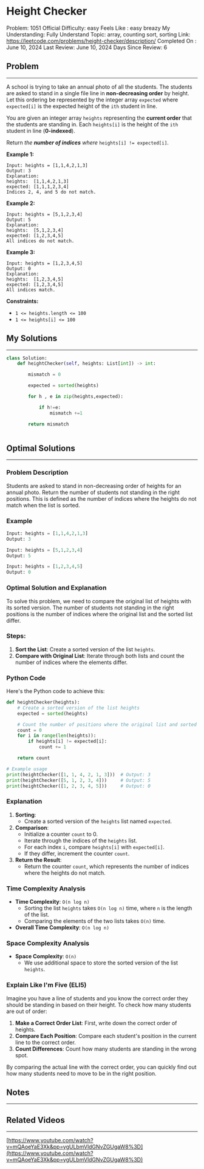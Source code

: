 # Height Checker

Problem: 1051
Official Difficulty: easy
Feels Like : easy breazy
My Understanding: Fully Understand
Topic: array, counting sort, sorting
Link: https://leetcode.com/problems/height-checker/description/
Completed On : June 10, 2024
Last Review: June 10, 2024
Days Since Review: 6

## Problem

---

A school is trying to take an annual photo of all the students. The students are asked to stand in a single file line in **non-decreasing order** by height. Let this ordering be represented by the integer array `expected` where `expected[i]` is the expected height of the `ith` student in line.

You are given an integer array `heights` representing the **current order** that the students are standing in. Each `heights[i]` is the height of the `ith` student in line (**0-indexed**).

Return *the **number of indices** where* `heights[i] != expected[i]`.

**Example 1:**

```
Input: heights = [1,1,4,2,1,3]
Output: 3
Explanation:
heights:  [1,1,4,2,1,3]
expected: [1,1,1,2,3,4]
Indices 2, 4, and 5 do not match.
```

**Example 2:**

```
Input: heights = [5,1,2,3,4]
Output: 5
Explanation:
heights:  [5,1,2,3,4]
expected: [1,2,3,4,5]
All indices do not match.
```

**Example 3:**

```
Input: heights = [1,2,3,4,5]
Output: 0
Explanation:
heights:  [1,2,3,4,5]
expected: [1,2,3,4,5]
All indices match.
```

**Constraints:**

- `1 <= heights.length <= 100`
- `1 <= heights[i] <= 100`

## My Solutions

---

```python
class Solution:
    def heightChecker(self, heights: List[int]) -> int:

        mismatch = 0

        expected = sorted(heights)

        for h , e in zip(heights,expected):

            if h!=e:
                mismatch +=1

        return mismatch
```

```python

```

## Optimal Solutions

---

### Problem Description

Students are asked to stand in non-decreasing order of heights for an annual photo. Return the number of students not standing in the right positions. This is defined as the number of indices where the heights do not match when the list is sorted.

### Example

```python
Input: heights = [1,1,4,2,1,3]
Output: 3

Input: heights = [5,1,2,3,4]
Output: 5

Input: heights = [1,2,3,4,5]
Output: 0
```

### Optimal Solution and Explanation

To solve this problem, we need to compare the original list of heights with its sorted version. The number of students not standing in the right positions is the number of indices where the original list and the sorted list differ.

### Steps:

1. **Sort the List**: Create a sorted version of the list `heights`.
2. **Compare with Original List**: Iterate through both lists and count the number of indices where the elements differ.

### Python Code

Here's the Python code to achieve this:

```python
def heightChecker(heights):
    # Create a sorted version of the list heights
    expected = sorted(heights)

    # Count the number of positions where the original list and sorted list differ
    count = 0
    for i in range(len(heights)):
        if heights[i] != expected[i]:
            count += 1

    return count

# Example usage
print(heightChecker([1, 1, 4, 2, 1, 3]))  # Output: 3
print(heightChecker([5, 1, 2, 3, 4]))     # Output: 5
print(heightChecker([1, 2, 3, 4, 5]))     # Output: 0

```

### Explanation

1. **Sorting**:
    - Create a sorted version of the `heights` list named `expected`.
2. **Comparison**:
    - Initialize a counter `count` to 0.
    - Iterate through the indices of the `heights` list.
    - For each index `i`, compare `heights[i]` with `expected[i]`.
    - If they differ, increment the counter `count`.
3. **Return the Result**:
    - Return the counter `count`, which represents the number of indices where the heights do not match.

### Time Complexity Analysis

- **Time Complexity**: `O(n log n)`
    - Sorting the list `heights` takes `O(n log n)` time, where `n` is the length of the list.
    - Comparing the elements of the two lists takes `O(n)` time.
- **Overall Time Complexity**: `O(n log n)`

### Space Complexity Analysis

- **Space Complexity**: `O(n)`
    - We use additional space to store the sorted version of the list `heights`.

### Explain Like I'm Five (ELI5)

Imagine you have a line of students and you know the correct order they should be standing in based on their height. To check how many students are out of order:

1. **Make a Correct Order List**: First, write down the correct order of heights.
2. **Compare Each Position**: Compare each student's position in the current line to the correct order.
3. **Count Differences**: Count how many students are standing in the wrong spot.

By comparing the actual line with the correct order, you can quickly find out how many students need to move to be in the right position.

## Notes

---

 

## Related Videos

---

[https://www.youtube.com/watch?v=mQAoeYaE3Xk&pp=ygULbmVldGNvZGUgaW8%3D](https://www.youtube.com/watch?v=mQAoeYaE3Xk&pp=ygULbmVldGNvZGUgaW8%3D)